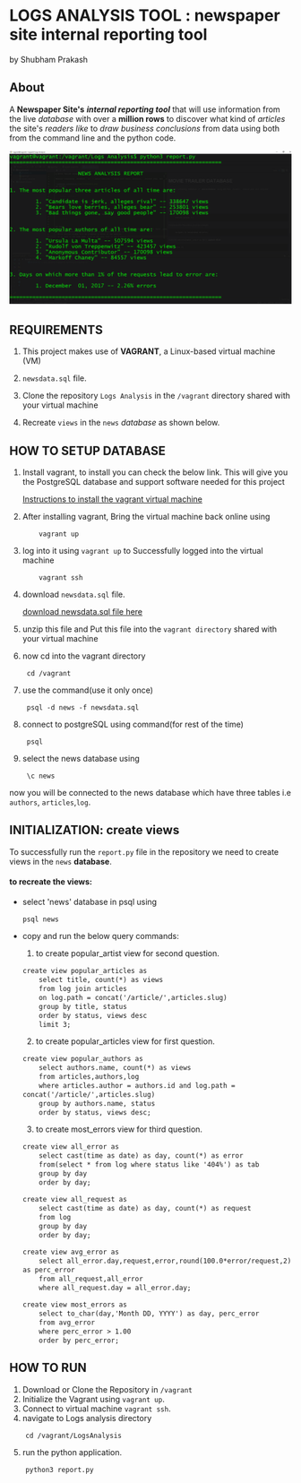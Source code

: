 # LOGS ANALYSIS TOOL : newspaper site internal reporting tool
by Shubham Prakash

## About
A **Newspaper Site's** **_internal reporting tool_** that will use information from the live _database_ with over a **million rows** to discover what kind of _articles_ the site's _readers like_ to _draw business conclusions_ from data using both from the command line and the python code.

![output screenshot](img/report.png)

## REQUIREMENTS
1. This project makes use of **VAGRANT**, a Linux-based virtual machine (VM)

2. `newsdata.sql` file. 

3. Clone the repository `Logs Analysis` in the `/vagrant`  directory shared with your virtual machine

4. Recreate `views` in the `news` _database_ as shown below.

## HOW TO SETUP DATABASE

1. Install vagrant, to install you can check the below link. This will give you the PostgreSQL database and support software needed for this project

	[Instructions to install the vagrant virtual machine](https://d17h27t6h515a5.cloudfront.net/topher/2016/August/57b5f748_newsdata/newsdata.zip)

2. After installing vagrant, Bring the virtual machine back online using
	```
	    vagrant up
	```
3. log into it using `vagrant up` to Successfully logged into the virtual machine
	```
	    vagrant ssh
	```

 4. download `newsdata.sql` file.
 
 

	[ download newsdata.sql file here](https://classroom.udacity.com/nanodegrees/nd004/parts/8d3e23e1-9ab6-47eb-b4f3-d5dc7ef27bf0/modules/bc51d967-cb21-46f4-90ea-caf73439dc59/lessons/5475ecd6-cfdb-4418-85a2-f2583074c08d/concepts/14c72fe3-e3fe-4959-9c4b-467cf5b7c3a0)

5. unzip this file and Put this file into the `vagrant directory` shared with your virtual machine


6. now cd into the vagrant directory
	```
	 cd /vagrant
	```

7. use the command(use it only once)
	```
	 psql -d news -f newsdata.sql
	```
8. connect to postgreSQL using command(for rest of the time)
	```angular2html
	 psql
	```
9. select the news database using
	```angular2html
	 \c news
	```
now you will be connected to the news database which have three tables i.e `authors`, `articles`,`log`.

## INITIALIZATION:  create views
To successfully run the `report.py` file in the repository we need to create views in the `news` **database**.

#### to recreate the views:
- select 'news' database in psql using
    ```angular2html
    psql news
    ```
- copy and run the below query commands:
    
    1. to create popular_artist view for second question.
    ```angular2html
    create view popular_articles as
	    select title, count(*) as views
	    from log join articles
	    on log.path = concat('/article/',articles.slug) 
	    group by title, status 
	    order by status, views desc
	    limit 3;

    ```
    2. to create popular_articles view for first question.
    ```angular2html
    create view popular_authors as
	    select authors.name, count(*) as views
	    from articles,authors,log
	    where articles.author = authors.id and log.path = concat('/article/',articles.slug)
	    group by authors.name, status
	    order by status, views desc;

    ```
    3. to create most_errors view for third question.
    ```angular2html
    create view all_error as
        select cast(time as date) as day, count(*) as error 
        from(select * from log where status like '404%') as tab 
        group by day 
        order by day;
    ```
    ```
    create view all_request as
        select cast(time as date) as day, count(*) as request 
        from log 
        group by day 
        order by day;

    ```
    ```
    create view avg_error as
        select all_error.day,request,error,round(100.0*error/request,2) as perc_error
        from all_request,all_error
        where all_request.day = all_error.day;
    ```
    ```
    create view most_errors as
        select to_char(day,'Month DD, YYYY') as day, perc_error 
        from avg_error
        where perc_error > 1.00
        order by perc_error;

    ```
## HOW TO RUN
1. Download or Clone the Repository in `/vagrant`
2. Initialize the Vagrant using `vagrant up`.
3. Connect to virtual machine `vagrant ssh`.
4. navigate to Logs analysis directory
```angular2html
    cd /vagrant/LogsAnalysis
```
5. run the python application.
```angular2html
    python3 report.py
```
